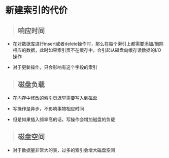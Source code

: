 # 新建索引的代价

> ## 响应时间

- 在对数据库进行insert或者delete操作时，那么在每个索引上都需要添加/删除相应的数据，此时如果索引页不在缓存中，会引起从磁盘向缓存读数据的I/O操作

- 对于更新操作，只会影响有这个字段的索引

> ## 磁盘负载

- 在内存中修改的索引页迟早需要写入到磁盘

- 写操作是异步，不影响事物相应时间

- 但是如果插入频率高的话，写操作会增加磁盘的负载

> ## 磁盘空间

- 对于数据量非常大的表，过多的索引会增大磁盘空间
